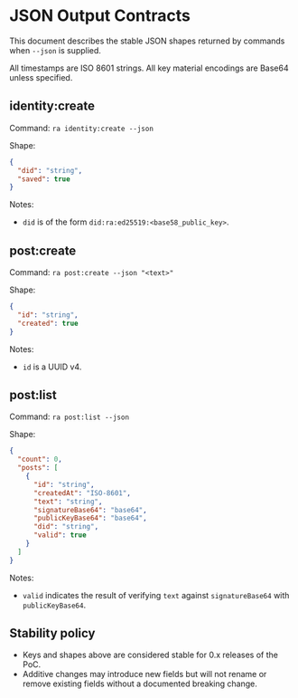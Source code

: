 # JSON Output Contracts

This document describes the stable JSON shapes returned by commands when `--json` is supplied.

All timestamps are ISO 8601 strings. All key material encodings are Base64 unless specified.

## identity:create

Command: `ra identity:create --json`

Shape:
```json
{
  "did": "string",
  "saved": true
}
```

Notes:
- `did` is of the form `did:ra:ed25519:<base58_public_key>`.

## post:create

Command: `ra post:create --json "<text>"`

Shape:
```json
{
  "id": "string",
  "created": true
}
```

Notes:
- `id` is a UUID v4.

## post:list

Command: `ra post:list --json`

Shape:
```json
{
  "count": 0,
  "posts": [
    {
      "id": "string",
      "createdAt": "ISO-8601",
      "text": "string",
      "signatureBase64": "base64",
      "publicKeyBase64": "base64",
      "did": "string",
      "valid": true
    }
  ]
}
```

Notes:
- `valid` indicates the result of verifying `text` against `signatureBase64` with `publicKeyBase64`.

## Stability policy

- Keys and shapes above are considered stable for 0.x releases of the PoC.
- Additive changes may introduce new fields but will not rename or remove existing fields without a documented breaking change.
